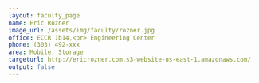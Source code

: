 ```yaml
---
layout: faculty_page
name: Eric Rozner
image_url: /assets/img/faculty/rozner.jpg
office: ECCR 1b14,<br> Engineering Center
phone: (303) 492-xxx
area: Mobile, Storage
targeturl: http://ericrozner.com.s3-website-us-east-1.amazonaws.com/
output: false
---
```

